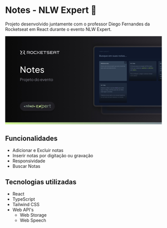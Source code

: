 # Notes - NLW Expert 📝
 Projeto desenvolvido juntamente com o professor Diego Fernandes da Rocketseat em React durante o evento NLW Expert.
 
<img src="/readme-images/thumbnail.jpeg" alt="Thumbnail NLW Expert">

## Funcionalidades 

* Adicionar e Excluir notas
* Inserir notas por digitação ou gravação
* Responsividade
* Buscar Notas

## Tecnologias utilizadas

* React
* TypeScript
* Tailwind CSS
* Web API's
  - Web Storage
  - Web Speech
